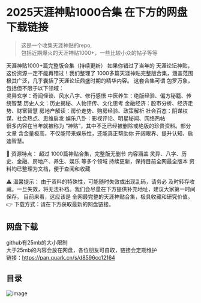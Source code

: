 # 2025天涯神贴1000合集 在下方的网盘下载链接
>这是一个收集天涯神贴的repo,   
>包括近期爆火的天涯神贴1000+，一些比较小众的帖子等等

天涯神贴1000+篇完整版合集（持续更新）
如果你错过了当年的 天涯论坛神贴，这份资源一定不能再错过！我们整理了 1000多篇天涯神贴完整版合集，涵盖范围极其广泛，几乎囊括了天涯论坛鼎盛时期的精华内容。
这套合集可谓 包罗万象，包括但不限于以下领域：
<Br/>
灵异玄学：奇闻怪谈、风水八字、修行感悟
中医养生：绝版经验、偏方秘籍、传统智慧
历史人文：历史揭秘、人物评传、文化思考
金融经济：股市分析、经济走势、财富智慧
房地产解读：房价走势、购房经验、政策解析
社会百态：阴谋权谋、社会热点、思维启发
娱乐八卦：影视评论、明星秘闻、网络热帖
<Br/>
很多内容在当年就被称为 “神贴”，其中不乏已经被删除或绝版的珍贵资料。部分文章 含金量极高，不仅能带来娱乐性，还能真正帮助你 开阔眼界、提升认知、启迪智慧。

📂 资源特点：
超过 1000篇神贴合集，完整版无删节
内容涵盖 灵异、八字、历史、金融、房地产、养生、娱乐 等多个领域
持续更新，保持目前全网最全版本
资料均已整理为文档，便于查阅和收藏

⚠️ 温馨提示：
由于资料的特殊性，可能随时失效或出现乱码，请务必 及时转存收藏。一旦失效，将无法补档。我们会尽量在下方提供补充地址，建议大家第一时间保存。
目前来看，这应该是 全网最完整的天涯神贴合集，极具收藏和研究价值。
👉 下载方式：请在下方获取最新的网盘链接。
<Br/>
## 网盘下载
github有25mb的大小限制<Br/>
大于25mb的内容会放在网盘，各位朋友可自取，链接会定期维护<Br/>
链接：https://pan.quark.cn/s/d8596cc12164<Br/>
## 目录
![image](https://github.com/als3453/Collection_TianYa/blob/main/menu_TianYa.jpg)
